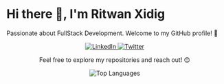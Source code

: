 <!-- Header -->
<h1 align="start">Hi there 👋, I'm Ritwan Xidig</h1>

<!-- Introduction -->
<p align="start">Passionate about FullStack Development. Welcome to my GitHub profile! 🚀</p>

<!-- Connect with Me -->
<p align="center">
  <a href="https://www.linkedin.com/in/your-linkedin-profile">
    <img src="https://img.shields.io/badge/LinkedIn-Connect-blue" alt="LinkedIn">
  </a>
  <a href="https://twitter.com/your-twitter-handle">
    <img src="https://img.shields.io/badge/Twitter-Follow-1DA1F2" alt="Twitter">
  </a>
</p>

<!-- Bio -->
<p align="center">Feel free to explore my repositories and reach out! 😊</p>

<!-- Most Used Languages -->
<p align="center">
  <img src="https://github-readme-stats.vercel.app/api/top-langs/?username=ritwanxidig&layout=compact" alt="Top Languages">
</p>
